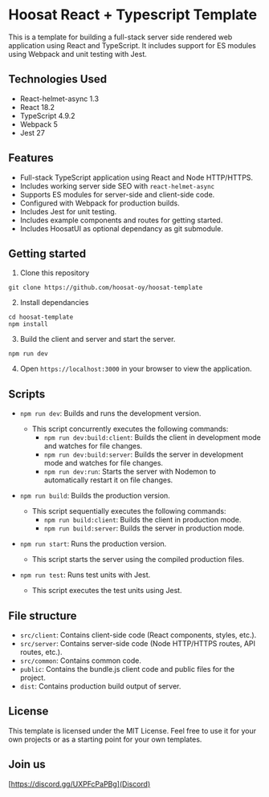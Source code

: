 # Hoosat React + Typescript Template

This is a template for building a full-stack server side rendered web application using React and TypeScript. It includes support for ES modules using Webpack and unit testing with Jest.

## Technologies Used

- React-helmet-async 1.3
- React 18.2
- TypeScript 4.9.2
- Webpack 5
- Jest 27

## Features

- Full-stack TypeScript application using React and Node HTTP/HTTPS.
- Includes working server side SEO with `react-helmet-async`
- Supports ES modules for server-side and client-side code.
- Configured with Webpack for production builds.
- Includes Jest for unit testing.
- Includes example components and routes for getting started.
- Includes HoosatUI as optional dependancy as git submodule.


## Getting started

1. Clone this repository
```
git clone https://github.com/hoosat-oy/hoosat-template
```

2. Install dependancies
```
cd hoosat-template
npm install
```

3. Build the client and server and start the server.
```
npm run dev
```

4. Open `https://localhost:3000` in your browser to view the application.

## Scripts

- `npm run dev`: Builds and runs the development version.
  - This script concurrently executes the following commands:
    - `npm run dev:build:client`: Builds the client in development mode and watches for file changes.
    - `npm run dev:build:server`: Builds the server in development mode and watches for file changes.
    - `npm run dev:run`: Starts the server with Nodemon to automatically restart it on file changes.

- `npm run build`: Builds the production version.
  - This script sequentially executes the following commands:
    - `npm run build:client`: Builds the client in production mode.
    - `npm run build:server`: Builds the server in production mode.

- `npm run start`: Runs the production version.
  - This script starts the server using the compiled production files.

- `npm run test`: Runs test units with Jest.
  - This script executes the test units using Jest.

## File structure

- `src/client`: Contains client-side code (React components, styles, etc.).
- `src/server`: Contains server-side code (Node HTTP/HTTPS routes, API routes, etc.).
- `src/common`: Contains common code.
- `public`: Contains the bundle.js client code and public files for the project.
- `dist`: Contains production build output of server.

## License
This template is licensed under the MIT License. Feel free to use it for your own projects or as a starting point for your own templates.

## Join us
[https://discord.gg/UXPFcPaPBg](Discord)